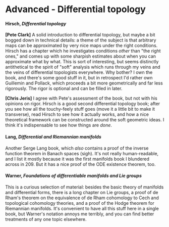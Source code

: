 # Advanced - Differential topology

#### Hirsch, *Differential topology*

**[Pete Clark]** A solid introduction to differential topology, but maybe a bit bogged down in
technical details: a theme of the subject is that arbitrary maps can be approximated by very
nice maps under the right conditions.  Hirsch has a chapter which he investigates conditions
*other* than "the right ones," and comes up with some sharpish estimates about when you can
approximate what by what.  This is sort of interesting, but seems distinctly antithetical to
the spirit of "soft" analysis which runs through my veins and the veins of differential
topologists everywhere.  Why bother?  I own the book, and there's some good stuff in it, but in
retrospect I'd rather own Guillemin and Pollack, which proceeds a bit more geometrically and
far less rigorously.  The rigor is optional and can be filled in later.

**[Chris Jeris]** I agree with Pete's assessment of the book, but not with his opinions on
rigor.  Hirsch is a good second differential topology book; after you see how all the
touchy-feely stuff goes (move it a little bit to make it transverse), read Hirsch to see how it
actually works, and how a nice theoretical framework can be constructed around the soft
geometric ideas.  I think it's indispensable to see how things are *done*.

#### Lang, *Differential and Riemannian manifolds*

Another Serge Lang book, which *also* contains a proof of the inverse function theorem in
Banach spaces (sigh).  It's not really human-readable, and I list it mostly because it was the
first manifolds book I blundered across in 209.  But it has a nice proof of the ODE existence
theorem, too.

#### Warner, *Foundations of differentiable manifolds and Lie groups*

This is a curious selection of material: besides the basic theory of manifolds and differential
forms, there is a long chapter on Lie groups, a proof of de Rham's theorem on the equivalence
of de Rham cohomology to Cech and topological cohomology theories, and a proof of the Hodge
theorem for Riemannian manifolds.  It's convenient to have all this stuff here in a single
book, but Warner's notation annoys me terribly, and you can find better treatments of any one
topic elsewhere.
